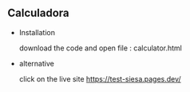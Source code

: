 ## Calculadora 

  - Installation

      download the code and open file : calculator.html
  
  - alternative
    
      click on the live site https://test-siesa.pages.dev/
